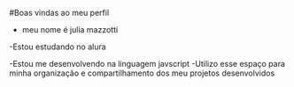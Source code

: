 #Boas vindas ao meu perfil

- meu nome é julia mazzotti

-Estou estudando no alura

-Estou me desenvolvendo na linguagem javscript
-Utilizo esse espaço para minha organização e compartilhamento dos meu projetos  desenvolvidos
